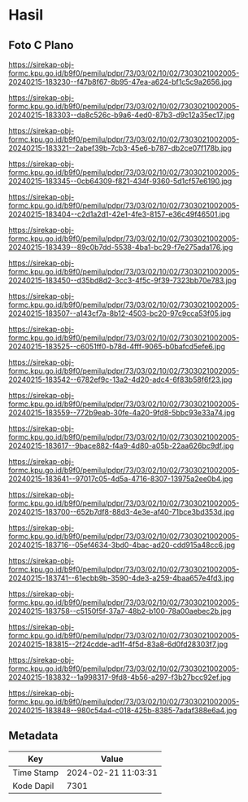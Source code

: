 # Hasil

## Foto C Plano

https://sirekap-obj-formc.kpu.go.id/b9f0/pemilu/pdpr/73/03/02/10/02/7303021002005-20240215-183230--f47b8f67-8b95-47ea-a624-bf1c5c9a2656.jpg

https://sirekap-obj-formc.kpu.go.id/b9f0/pemilu/pdpr/73/03/02/10/02/7303021002005-20240215-183303--da8c526c-b9a6-4ed0-87b3-d9c12a35ec17.jpg

https://sirekap-obj-formc.kpu.go.id/b9f0/pemilu/pdpr/73/03/02/10/02/7303021002005-20240215-183321--2abef39b-7cb3-45e6-b787-db2ce07f178b.jpg

https://sirekap-obj-formc.kpu.go.id/b9f0/pemilu/pdpr/73/03/02/10/02/7303021002005-20240215-183345--0cb64309-f821-434f-9360-5d1cf57e6190.jpg

https://sirekap-obj-formc.kpu.go.id/b9f0/pemilu/pdpr/73/03/02/10/02/7303021002005-20240215-183404--c2d1a2d1-42e1-4fe3-8157-e36c49f46501.jpg

https://sirekap-obj-formc.kpu.go.id/b9f0/pemilu/pdpr/73/03/02/10/02/7303021002005-20240215-183439--89c0b7dd-5538-4ba1-bc29-f7e275ada176.jpg

https://sirekap-obj-formc.kpu.go.id/b9f0/pemilu/pdpr/73/03/02/10/02/7303021002005-20240215-183450--d35bd8d2-3cc3-4f5c-9f39-7323bb70e783.jpg

https://sirekap-obj-formc.kpu.go.id/b9f0/pemilu/pdpr/73/03/02/10/02/7303021002005-20240215-183507--a143cf7a-8b12-4503-bc20-97c9cca53f05.jpg

https://sirekap-obj-formc.kpu.go.id/b9f0/pemilu/pdpr/73/03/02/10/02/7303021002005-20240215-183525--c6051ff0-b78d-4fff-9065-b0bafcd5efe6.jpg

https://sirekap-obj-formc.kpu.go.id/b9f0/pemilu/pdpr/73/03/02/10/02/7303021002005-20240215-183542--6782ef9c-13a2-4d20-adc4-6f83b58f6f23.jpg

https://sirekap-obj-formc.kpu.go.id/b9f0/pemilu/pdpr/73/03/02/10/02/7303021002005-20240215-183559--772b9eab-30fe-4a20-9fd8-5bbc93e33a74.jpg

https://sirekap-obj-formc.kpu.go.id/b9f0/pemilu/pdpr/73/03/02/10/02/7303021002005-20240215-183617--9bace882-f4a9-4d80-a05b-22aa626bc9df.jpg

https://sirekap-obj-formc.kpu.go.id/b9f0/pemilu/pdpr/73/03/02/10/02/7303021002005-20240215-183641--97017c05-4d5a-4716-8307-13975a2ee0b4.jpg

https://sirekap-obj-formc.kpu.go.id/b9f0/pemilu/pdpr/73/03/02/10/02/7303021002005-20240215-183700--652b7df8-88d3-4e3e-af40-71bce3bd353d.jpg

https://sirekap-obj-formc.kpu.go.id/b9f0/pemilu/pdpr/73/03/02/10/02/7303021002005-20240215-183716--05ef4634-3bd0-4bac-ad20-cdd915a48cc6.jpg

https://sirekap-obj-formc.kpu.go.id/b9f0/pemilu/pdpr/73/03/02/10/02/7303021002005-20240215-183741--61ecbb9b-3590-4de3-a259-4baa657e4fd3.jpg

https://sirekap-obj-formc.kpu.go.id/b9f0/pemilu/pdpr/73/03/02/10/02/7303021002005-20240215-183758--c5150f5f-37a7-48b2-b100-78a00aebec2b.jpg

https://sirekap-obj-formc.kpu.go.id/b9f0/pemilu/pdpr/73/03/02/10/02/7303021002005-20240215-183815--2f24cdde-ad1f-4f5d-83a8-6d0fd28303f7.jpg

https://sirekap-obj-formc.kpu.go.id/b9f0/pemilu/pdpr/73/03/02/10/02/7303021002005-20240215-183832--1a998317-9fd8-4b56-a297-f3b27bcc92ef.jpg

https://sirekap-obj-formc.kpu.go.id/b9f0/pemilu/pdpr/73/03/02/10/02/7303021002005-20240215-183848--980c54a4-c018-425b-8385-7adaf388e6a4.jpg


## Metadata

| Key        | Value               |
| ---------- | ------------------- |
| Time Stamp | 2024-02-21 11:03:31 |
| Kode Dapil | 7301                |



